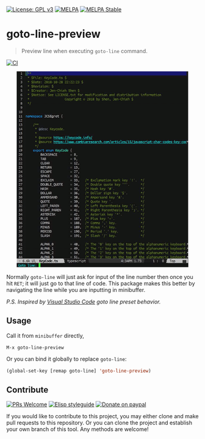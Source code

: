 [![License: GPL v3](https://img.shields.io/badge/License-GPL%20v3-blue.svg)](https://www.gnu.org/licenses/gpl-3.0)
[![MELPA](https://melpa.org/packages/goto-line-preview-badge.svg)](https://melpa.org/#/goto-line-preview)
[![MELPA Stable](https://stable.melpa.org/packages/goto-line-preview-badge.svg)](https://stable.melpa.org/#/goto-line-preview)

# goto-line-preview
> Preview line when executing `goto-line` command.

[![CI](https://github.com/emacs-vs/goto-line-preview/actions/workflows/test.yml/badge.svg)](https://github.com/emacs-vs/goto-line-preview/actions/workflows/test.yml)

<p align="center">
  <img src="./etc/goto-line-preview-demo.gif" width="450" height="513"/>
</p>

Normally `goto-line` will just ask for input of the line number then once you hit 
`RET`; it will just go to that line of code. This package makes this better by 
navigating the line while you are inputting in minibuffer.

*P.S. Inspired by [Visual Studio Code](https://code.visualstudio.com/) goto line preset behavior.*

## Usage

Call it from `minibuffer` directly, 

```
M-x goto-line-preview
```

Or you can bind it globally to replace `goto-line`:

```el
(global-set-key [remap goto-line] 'goto-line-preview)
```

## Contribute

[![PRs Welcome](https://img.shields.io/badge/PRs-welcome-brightgreen.svg)](http://makeapullrequest.com)
[![Elisp styleguide](https://img.shields.io/badge/elisp-style%20guide-purple)](https://github.com/bbatsov/emacs-lisp-style-guide)
[![Donate on paypal](https://img.shields.io/badge/paypal-donate-1?logo=paypal&color=blue)](https://www.paypal.me/jcs090218)

If you would like to contribute to this project, you may either 
clone and make pull requests to this repository. Or you can 
clone the project and establish your own branch of this tool. 
Any methods are welcome!
